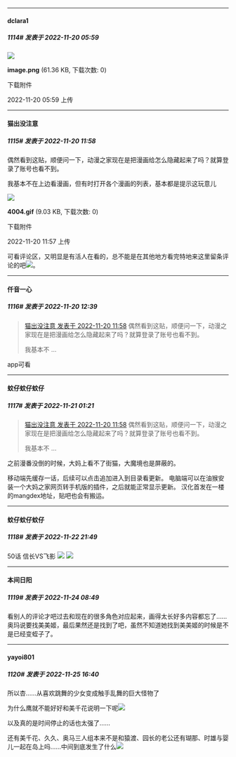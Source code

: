 

*****

####  dclara1  
##### 1114#       发表于 2022-11-20 05:59

<img src="https://img.saraba1st.com/forum/202211/20/055946fcqkw1whe0jq33zw.png" referrerpolicy="no-referrer">

<strong>image.png</strong> (61.36 KB, 下载次数: 0)

下载附件

2022-11-20 05:59 上传



*****

####  猫出没注意  
##### 1115#       发表于 2022-11-20 11:58

偶然看到这贴，顺便问一下，动漫之家现在是把漫画给怎么隐藏起来了吗？就算登录了账号也看不到。

我基本不在上边看漫画，但有时打开各个漫画的列表，基本都是提示这玩意儿

<img src="https://img.saraba1st.com/forum/202211/20/115735l720tw08sm6fbhft.gif" referrerpolicy="no-referrer">

<strong>4004.gif</strong> (9.03 KB, 下载次数: 0)

下载附件

2022-11-20 11:57 上传

可看评论区，又明显是有活人在看的，总不能是在其他地方看完特地来这里留条评论的吧<img src="https://static.saraba1st.com/image/smiley/face2017/108.png" referrerpolicy="no-referrer">。



*****

####  仟音一心  
##### 1116#       发表于 2022-11-20 12:39

<blockquote><a href="httphttps://bbs.saraba1st.com/2b/forum.php?mod=redirect&amp;goto=findpost&amp;pid=58516874&amp;ptid=1577149" target="_blank">猫出没注意 发表于 2022-11-20 11:58</a>
偶然看到这贴，顺便问一下，动漫之家现在是把漫画给怎么隐藏起来了吗？就算登录了账号也看不到。

我基本不 ...</blockquote>
app可看



*****

####  蚊仔蚊仔蚊仔  
##### 1117#       发表于 2022-11-21 01:21

<blockquote><a href="httphttps://bbs.saraba1st.com/2b/forum.php?mod=redirect&amp;goto=findpost&amp;pid=58516874&amp;ptid=1577149" target="_blank">猫出没注意 发表于 2022-11-20 11:58</a>
偶然看到这贴，顺便问一下，动漫之家现在是把漫画给怎么隐藏起来了吗？就算登录了账号也看不到。

我基本不 ...</blockquote>
之前漫番没倒的时候，大妈上看不了街猫，大魔境也是屏蔽的。

移动端先缓存一话，后续可以点击追加进入到目录看更新。
电脑端可以在油猴安装一个大妈之家网页转手机版的插件，之后就能正常显示更新。
汉化首发在一楼的mangdex地址，贴吧也会有搬运。



*****

####  蚊仔蚊仔蚊仔  
##### 1118#       发表于 2022-11-22 21:49

50话 信长VS飞影
<img src="https://p.sda1.dev/8/c3d4fb53259ed7967447fa701d7116e6/CMP_20221122214829795.jpg" referrerpolicy="no-referrer">
<img src="https://p.sda1.dev/8/be3ef5507bb3133cee9dda798c4c1f9b/CMP_20221122214829909.jpg" referrerpolicy="no-referrer">



*****

####  本间日阳  
##### 1119#       发表于 2022-11-24 08:49

看别人的评论才吧过去和现在的很多角色对应起来，画得太长好多内容都忘了……奥玛说要找美美姬，最后果然还是找到了吧，虽然不知道她找到美美姬的时候是不是已经变蛭子了。



*****

####  yayoi801  
##### 1120#       发表于 2022-11-25 16:40

所以杏……从喜欢跳舞的少女变成触手乱舞的巨大怪物了

为什么鹰就不能好好和美千花说明一下呢<img src="https://static.saraba1st.com/image/smiley/face2017/001.png" referrerpolicy="no-referrer">

以及真的是时间停止的话也太强了……

还有美千花、久久、奥马三人组本来不是和猿渡、园长的老公还有瑚那、时雄与婴儿一起在岛上吗……中间到底发生了什么<img src="https://static.saraba1st.com/image/smiley/face2017/112.png" referrerpolicy="no-referrer">

